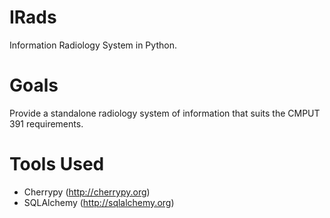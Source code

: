 IRads
=====
Information  Radiology System in Python.

Goals
=====
Provide a standalone radiology system of information that suits the CMPUT 391 requirements.

Tools Used
==========
* Cherrypy (http://cherrypy.org)
* SQLAlchemy (http://sqlalchemy.org)
